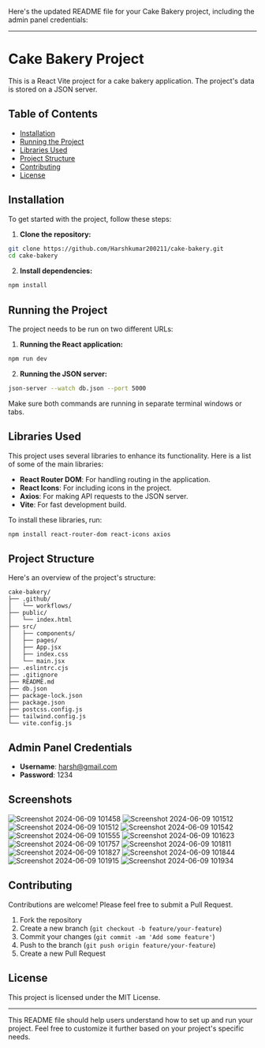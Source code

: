 Here's the updated README file for your Cake Bakery project, including the admin panel credentials:

---

# Cake Bakery Project

This is a React Vite project for a cake bakery application. The project's data is stored on a JSON server.

## Table of Contents

- [Installation](#installation)
- [Running the Project](#running-the-project)
- [Libraries Used](#libraries-used)
- [Project Structure](#project-structure)
- [Contributing](#contributing)
- [License](#license)

## Installation

To get started with the project, follow these steps:

1. **Clone the repository:**

```bash
git clone https://github.com/Harshkumar200211/cake-bakery.git
cd cake-bakery
```

2. **Install dependencies:**

```bash
npm install
```

## Running the Project

The project needs to be run on two different URLs:

1. **Running the React application:**

```bash
npm run dev
```

2. **Running the JSON server:**

```bash
json-server --watch db.json --port 5000
```

Make sure both commands are running in separate terminal windows or tabs.

## Libraries Used

This project uses several libraries to enhance its functionality. Here is a list of some of the main libraries:

- **React Router DOM**: For handling routing in the application.
- **React Icons**: For including icons in the project.
- **Axios**: For making API requests to the JSON server.
- **Vite**: For fast development build.

To install these libraries, run:

```bash
npm install react-router-dom react-icons axios
```

## Project Structure

Here's an overview of the project's structure:

```
cake-bakery/
├── .github/
│   └── workflows/
├── public/
│   └── index.html
├── src/
│   ├── components/
│   ├── pages/
│   ├── App.jsx
│   ├── index.css
│   └── main.jsx
├── .eslintrc.cjs
├── .gitignore
├── README.md
├── db.json
├── package-lock.json
├── package.json
├── postcss.config.js
├── tailwind.config.js
└── vite.config.js
```

## Admin Panel Credentials

- **Username**: harsh@gmail.com
- **Password**: 1234
## Screenshots
![Screenshot 2024-06-09 101458](https://github.com/Harshkumar200211/cake-bakery/assets/133088420/629da346-3dab-4307-aa1c-18acd60952a2)
![Screenshot 2024-06-09 101512](https://github.com/Harshkumar200211/cake-bakery/assets/133088420/6fc29a09-4dd9-4d7c-a122-57f17f16c440)
![Screenshot 2024-06-09 101512](https://github.com/Harshkumar200211/cake-bakery/assets/133088420/07102586-01d0-49a7-99b2-65bb837dc38e)
![Screenshot 2024-06-09 101542](https://github.com/Harshkumar200211/cake-bakery/assets/133088420/5be70161-a56f-488a-97ef-046c9c6ba8c1)
![Screenshot 2024-06-09 101555](https://github.com/Harshkumar200211/cake-bakery/assets/133088420/88214f6a-260a-4a00-8f35-ca2193d70fdb)
![Screenshot 2024-06-09 101623](https://github.com/Harshkumar200211/cake-bakery/assets/133088420/254b2204-7fd4-4c7a-9acc-301f2825ce02)
![Screenshot 2024-06-09 101757](https://github.com/Harshkumar200211/cake-bakery/assets/133088420/7ce01d46-3e6e-40e9-8ca9-ea0422cc5032)
![Screenshot 2024-06-09 101811](https://github.com/Harshkumar200211/cake-bakery/assets/133088420/3252a3fb-12e1-4340-9fac-a64062ac974c)
![Screenshot 2024-06-09 101827](https://github.com/Harshkumar200211/cake-bakery/assets/133088420/5f52714f-4f56-4b52-ad48-47a77bfa50f4)
![Screenshot 2024-06-09 101844](https://github.com/Harshkumar200211/cake-bakery/assets/133088420/490582f8-fe0f-4e59-9023-e338486a5e24)
![Screenshot 2024-06-09 101915](https://github.com/Harshkumar200211/cake-bakery/assets/133088420/9c09f491-5160-4297-be73-2fe4ffe87a36)
![Screenshot 2024-06-09 101934](https://github.com/Harshkumar200211/cake-bakery/assets/133088420/ab2ccae1-fa13-43e4-ac1f-513b01bd72d3)

## Contributing

Contributions are welcome! Please feel free to submit a Pull Request.

1. Fork the repository
2. Create a new branch (`git checkout -b feature/your-feature`)
3. Commit your changes (`git commit -am 'Add some feature'`)
4. Push to the branch (`git push origin feature/your-feature`)
5. Create a new Pull Request

## License

This project is licensed under the MIT License.

---

This README file should help users understand how to set up and run your project. Feel free to customize it further based on your project's specific needs.
